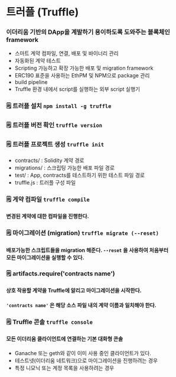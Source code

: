 # 트러플 (Truffle)

### 이더리움 기반의 DApp을 계발하기 용이하도록 도와주는 블록체인 framework

* 스마트 계약 컴파일, 연결, 배포 및 바이너리 관리
* 자동화된 계약 테스트
* Scripting 가능하고 확장 가능한 배포 및 migration framework
* ERC190 표준을 사용하는 EthPM 및 NPM으로 package 관리
* build pipeline
* Truffle 환경 내에서 script를 실행하는 외부 script 실행기

### 🗒️ 트러플 설치 ``` npm install -g truffle ```

### 🗒️ 트러플 버전 확인 ``` truffle version ```

### 🗒️ 트러플 프로젝트 생성  ``` truffle init ```
* contracts/ : Solidity 계약 경로
* migrations/ : 스크립팅 가능한 배포 파일 경로
* test/ : App, contracts를 테스트하기 위한 테스트 파일 경로
* truffle.js : 트러플 구성 파일

### 🗒️ 게약 컴파일 ``` truffle compile ```

#### 변경된 계약에 대한 컴파일을 진행한다.
 
### 🗒️ 마이그레이션 (migration) ``` truffle migrate (--reset) ```

#### 배포가능한 스크립트들을 migration 해준다. ``` --reset ``` 을 사용하여 처음부터 <br>모든 마이그레이션을 실행할 수 있다.

### 🗒️ artifacts.require('contracts name')

#### 상호 작용할 계약을 Truffle에 알리고 마이그레이션을 시작한다.
#### ``` 'contracts name' ``` 은 해당 소스 파일 내의 계약 이름과 일치해야 한다.

### 🗒️ Truffle 콘솔 ``` truffle console ```

#### 모든 이더리움 클라이언트에 연결하는 기본 대화형 콘솔

* Ganache 또는 geth와 같이 이미 사용 중인 클라이언트가 있다.
* 테스트넷(이더리움 네트워크)으로 마이그레이션을 진행하려는 경우
* 특정 니모닉 또는 계정 목록을 사용하려는 경우
